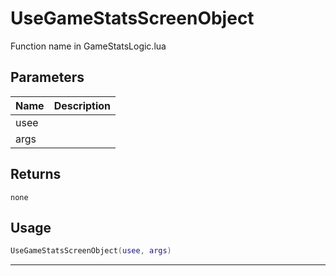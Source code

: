 # UseGameStatsScreenObject

Function name in GameStatsLogic.lua

## Parameters

| Name | Description |
| ---- | ----------- |
| usee |             |
| args |             |

## Returns

`none`

## Usage

```lua
UseGameStatsScreenObject(usee, args)
```

---
